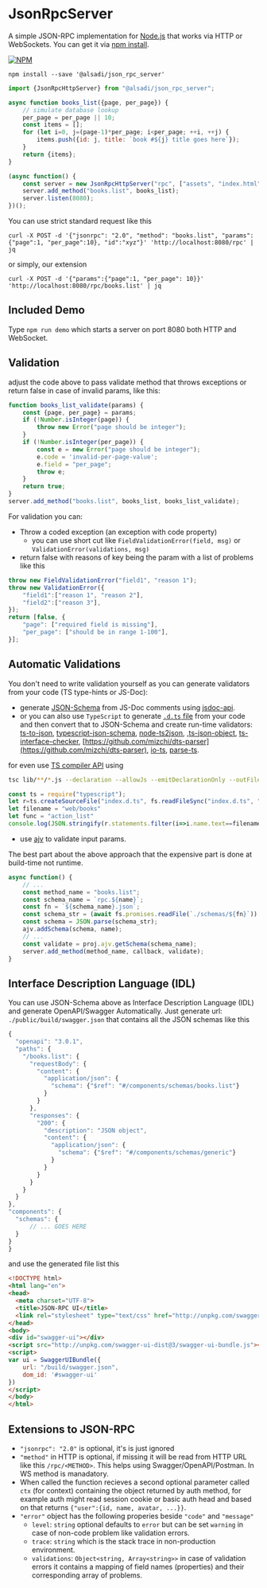 # JsonRpcServer

A simple JSON-RPC implementation for [Node.js](http://nodejs.org/) that works via HTTP or WebSockets. You can get it via [npm install](https://www.npmjs.com/package/@alsadi/json_rpc_server).

[![NPM](https://nodei.co/npm/@alsadi/json_rpc_server.png?downloads=true&downloadRank=true)](https://nodei.co/npm/@alsadi/json_rpc_server)


```shell
npm install --save '@alsadi/json_rpc_server'
```

```javascript
import {JsonRpcHttpServer} from "@alsadi/json_rpc_server";

async function books_list({page, per_page}) {
    // simulate database lookup
    per_page = per_page || 10;
    const items = [];
    for (let i=0, j=(page-1)*per_page; i<per_page; ++i, ++j) {
        items.push({id: j, title: `book #${j} title goes here`});
    }
    return {items};
} 

(async function() {
    const server = new JsonRpcHttpServer("rpc", ["assets", "index.html", "favicon.ico"], "./public");
    server.add_method("books.list", books_list);
    server.listen(8080);
})();
```

You can use strict standard request like this

```shell
curl -X POST -d '{"jsonrpc": "2.0", "method": "books.list", "params":{"page":1, "per_page":10}, "id":"xyz"}' 'http://localhost:8080/rpc' | jq
```

or simply, our extension

```shell
curl -X POST -d '{"params":{"page":1, "per_page": 10}}' 'http://localhost:8080/rpc/books.list' | jq
```

## Included Demo

Type `npm run demo` which starts a server on port 8080 both HTTP and WebSocket.

## Validation

adjust the code above to pass validate method that throws exceptions
or return false in case of invalid params, like this:

```javascript
function books_list_validate(params) {
    const {page, per_page} = params;
    if (!Number.isInteger(page)) {
        throw new Error("page should be integer");
    }
    if (!Number.isInteger(per_page)) {
        const e = new Error("page should be integer");
        e.code = 'invalid-per-page-value';
        e.field = "per_page";
        throw e;
    }
    return true;
}
server.add_method("books.list", books_list, books_list_validate);
```

For validation you can:

* Throw a coded exception (an exception with code property)
  * you can use short cut like `FieldValidationError(field, msg)` or `ValidationError(validations, msg)`
* return false with reasons of key being the param with a list of problems like this

```javascript
throw new FieldValidationError("field1", "reason 1");
throw new ValidationError({
    "field1":["reason 1", "reason 2"],
    "field2":["reason 3"],
});
return [false, {
    "page": ["required field is missing"],
    "per_page": ["should be in range 1-100"],
}];
```

## Automatic Validations

You don't need to write validation yourself as you can generate validators from your code (TS type-hints or JS-Doc):

* generate [JSON-Schema](https://json-schema.org/) from JS-Doc comments using [jsdoc-api](https://www.npmjs.com/package/jsdoc-api).
* or you can also use `TypeScript` to generate [`.d.ts` file](https://www.typescriptlang.org/docs/handbook/declaration-files/dts-from-js.html) from your code and then convert that to JSON-Schema and create run-time validators: [ts-to-json](https://github.com/ccpu/ts-to-json), [typescript-json-schema](https://github.com/YousefED/typescript-json-schema), [node-ts2json](https://github.com/jeremyfa/node-ts2json), ,[ts-json-object](https://github.com/moshegottlieb/ts-json-object), [ts-interface-checker](https://github.com/gristlabs/ts-interface-checker), [https://github.com/mizchi/dts-parser](https://github.com/mizchi/dts-parser), [io-ts](https://github.com/gcanti/io-ts), [parse-ts](https://github.com/jethrolarson/parse-ts).

for even use [TS compiler API](https://github.com/microsoft/TypeScript/wiki/Using-the-Compiler-API)
using

```bash
tsc lib/**/*.js --declaration --allowJs --emitDeclarationOnly --outFile index.d.ts
```


```javascript
const ts = require("typescript");
let r=ts.createSourceFile("index.d.ts", fs.readFileSync("index.d.ts", "utf-8"), ts.ScriptTarget.Latest)
let filename = "web/books"
let func = "action_list"
console.log(JSON.stringify(r.statements.filter(i=>i.name.text==filename)[0].body.statements.filter(i=>i.name.text==func)[0].parameters[0].type.members, null, 2))
```

* use [ajv](https://ajv.js.org/) to validate input params.

The best part about the above approach that the expensive part is done at build-time not runtime.

```javascript
async function() {
    // ...
    const method_name = "books.list";
    const schema_name = `rpc.${name}`;
    const fn = `${schema_name}.json`;
    const schema_str = (await fs.promises.readFile(`./schemas/${fn}`)).toString();
    const schema = JSON.parse(schema_str);
    ajv.addSchema(schema, name);
    // ...
    const validate = proj.ajv.getSchema(schema_name);
    server.add_method(method_name, callback, validate);
}
```

## Interface Description Language (IDL)

You can use JSON-Schema above as Interface Description Language (IDL) and generate OpenAPI/Swagger Automatically.
Just generate url: `./public/build/swagger.json` that contains all the JSON schemas like this

```javascript
{
  "openapi": "3.0.1",
  "paths": {
    "/books.list": {
      "requestBody": {
        "content": {
          "application/json": {
            "schema": {"$ref": "#/components/schemas/books.list"}
          }
        }
      },
      "responses": {
        "200": {
          "description": "JSON object",
          "content": {
            "application/json": {
              "schema": {"$ref": "#/components/schemas/generic"}
            }
          }
        }
      }
    }
  }
},
"components": {
  "schemas": {
      // ... GOES HERE
  }
}
}
```
and use the generated file list this

```html
<!DOCTYPE html>
<html lang="en">
<head>
  <meta charset="UTF-8">
  <title>JSON-RPC UI</title>
  <link rel="stylesheet" type="text/css" href="http://unpkg.com/swagger-ui-dist@3.20.7/swagger-ui.css" >
</head>
<body>
<div id="swagger-ui"></div>
<script src="http://unpkg.com/swagger-ui-dist@3/swagger-ui-bundle.js"></script>
<script>
var ui = SwaggerUIBundle({
    url: "/build/swagger.json",
    dom_id: '#swagger-ui'
})
</script>
</body>
</html>
```


## Extensions to JSON-RPC

* `"jsonrpc": "2.0"` is optional, it's is just ignored
* `"method"` in HTTP is optional, if missing it will be read from HTTP URL like this `/rpc/<METHOD>`. This helps using Swagger/OpenAPI/Postman. In WS method is manadatory.
* When called the function recieves a second optional parameter called `ctx` (for context) containing the object returned by auth method, for example auth might read session cookie or basic auth head and based on that returns `{"user":{id, name, avatar, ...}}`. 
* `"error"` object has the following properies beside `"code"` and `"message"`
  * `level`: `string` optional defaults to `error` but can be set `warning` in case of non-code problem like validation errors.
  * `trace`: `string`  which is the stack trace in non-production environment.
  * `validations`: `Object<string, Array<string>>` in case of validation errors it contains a mapping of field names (properties) and their corresponding array of problems.

